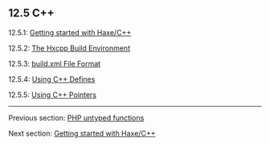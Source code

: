 ## 12.5 C++

12.5.1: [Getting started with Haxe/C++](target-cpp-getting-started.md)

12.5.2: [The Hxcpp Build Environment](target-cpp-build-environment.md)

12.5.3: [build.xml File Format](target-cpp-file-format.md)

12.5.4: [Using C++ Defines](target-cpp-defines.md)

12.5.5: [Using C++ Pointers](#)

---

Previous section: [PHP untyped functions](target-php-untyped.md)

Next section: [Getting started with Haxe/C++](target-cpp-getting-started.md)